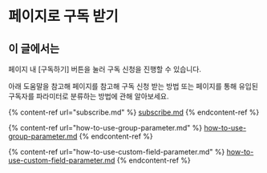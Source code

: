 # 페이지로 구독 받기

## 이 글에서는

페이지 내 \[구독하기] 버튼을 눌러 구독 신청을 진행할 수 있습니다.&#x20;

아래 도움말을 참고해 페이지를 참고해 구독 신청 받는 방법 또는 페이지를 통해 유입된 구독자를 파라미터로 분류하는 방법에 관해 알아보세요.

{% content-ref url="subscribe.md" %}
[subscribe.md](subscribe.md)
{% endcontent-ref %}

{% content-ref url="how-to-use-group-parameter.md" %}
[how-to-use-group-parameter.md](how-to-use-group-parameter.md)
{% endcontent-ref %}

{% content-ref url="how-to-use-custom-field-parameter.md" %}
[how-to-use-custom-field-parameter.md](how-to-use-custom-field-parameter.md)
{% endcontent-ref %}

